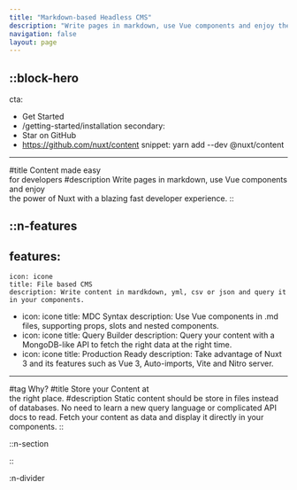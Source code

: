 ```yaml
---
title: "Markdown-based Headless CMS"
description: "Write pages in markdown, use Vue components and enjoy the power of Nuxt with a blazing fast developer experience."
navigation: false
layout: page
---
```



::block-hero
---
cta:
  - Get Started
  - /getting-started/installation
secondary:
  - Star on GitHub
  - https://github.com/nuxt/content
snippet: yarn add --dev @nuxt/content
---
#title
Content made easy  
for developers
#description
Write pages in markdown, use Vue components and enjoy  
the power of Nuxt with a blazing fast developer experience.
::

::n-features
---
features:
  - 
    icon: icone
    title: File based CMS
    description: Write content in mardkdown, yml, csv or json and query it in your components.
  - 
    icon: icone
    title: MDC Syntax
    description: Use Vue components in .md files, supporting props, slots and nested components.
  - 
    icon: icone
    title: Query Builder
    description: Query your content with a MongoDB-like API to fetch the right data at the right time.
  - 
    icon: icone
    title: Production Ready
    description: Take advantage of Nuxt 3 and its features such as Vue 3, Auto-imports, Vite and Nitro server.
---
#tag
Why?
#title
Store your Content at  
the right place.
#description
Static content should be store in files instead of databases. No need to learn a new query language or complicated API docs to read. Fetch your content as data and display it directly in your components.
::

::n-section

::

:n-divider

